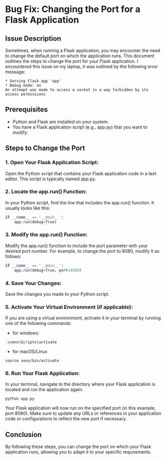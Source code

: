 # Bug Fix: Changing the Port for a Flask Application

## Issue Description
Sometimes, when running a Flask application, you may encounter the need to change the default port on which the application runs. This document outlines the steps to change the port for your Flask application. I encountered this issue on my laptop, it was outlined by the following error message:
```
* Serving Flask app 'app'
* Debug mode: on
An attempt was made to access a socket in a way forbidden by its access permissions
```

## Prerequisites
* Python and Flask are installed on your system.
* You have a Flask application script (e.g., app.py) that you want to modify.

## Steps to Change the Port
### 1. Open Your Flask Application Script:
Open the Python script that contains your Flask application code in a text editor. This script is typically named app.py.
### 2. Locate the app.run() Function:
In your Python script, find the line that includes the app.run() function. It usually looks like this:
```py
if __name__ == '__main__':
    app.run(debug=True)
```

### 3. Modify the app.run() Function:
Modify the app.run() function to include the port parameter with your desired port number. For example, to change the port to 8080, modify it as follows:
```py
if __name__ == '__main__':
    app.run(debug=True, port=8080)
```

### 4. Save Your Changes:
Save the changes you made to your Python script.

### 5. Activate Your Virtual Environment (if applicable):
If you are using a virtual environment, activate it in your terminal by running one of the following commands:
* for windows:
```
.\venv\Scripts\activate
```
* for macOS/Linux
```
source venv/bin/activate
```

### 6. Run Your Flask Application:
In your terminal, navigate to the directory where your Flask application is located and run the application again:
```
python app.py
```
Your Flask application will now run on the specified port (in this example, port 8080). Make sure to update any URLs or references in your application code or configurations to reflect the new port if necessary.

## Conclusion
By following these steps, you can change the port on which your Flask application runs, allowing you to adapt it to your specific requirements.

